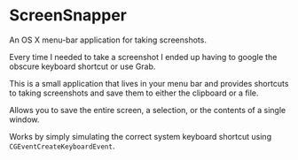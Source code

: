# ScreenSnapper
An OS X menu-bar application for taking screenshots.

Every time I needed to take a screenshot I ended up having to google the obscure keyboard shortcut or use Grab.

This is a small application that lives in your menu bar and provides shortcuts to taking screenshots and save them to either the clipboard or a file.


Allows you to save the entire screen, a selection, or the contents of a single window.

Works by simply simulating the correct system keyboard shortcut using `CGEventCreateKeyboardEvent`.
